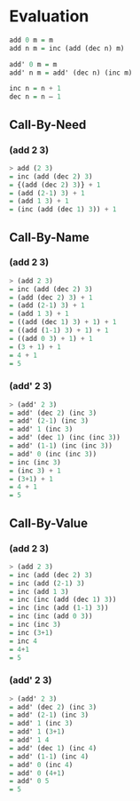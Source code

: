 # Evaluation

```haskell
add 0 m = m
add n m = inc (add (dec n) m)

add' 0 m = m
add' n m = add' (dec n) (inc m)

inc n = n + 1
dec n = n – 1
```

## Call-By-Need

### (add 2 3)

```haskell
> add (2 3)
= inc (add (dec 2) 3)
= {(add (dec 2) 3)} + 1
= (add (2-1) 3) + 1
= (add 1 3) + 1
= (inc (add (dec 1) 3)) + 1
```

## Call-By-Name

### (add 2 3)

```haskell
> (add 2 3)
= inc (add (dec 2) 3)
= (add (dec 2) 3) + 1
= (add (2-1) 3) + 1
= (add 1 3) + 1
= ((add (dec 1) 3) + 1) + 1
= ((add (1-1) 3) + 1) + 1
= ((add 0 3) + 1) + 1
= (3 + 1) + 1
= 4 + 1
= 5
```

### (add' 2 3)

```haskell
> (add' 2 3)
= add' (dec 2) (inc 3)
= add' (2-1) (inc 3)
= add' 1 (inc 3)
= add' (dec 1) (inc (inc 3))
= add' (1-1) (inc (inc 3))
= add' 0 (inc (inc 3))
= inc (inc 3)
= (inc 3) + 1
= (3+1) + 1
= 4 + 1
= 5
```

## Call-By-Value

### (add 2 3)

```haskell
> (add 2 3)
= inc (add (dec 2) 3)
= inc (add (2-1) 3)
= inc (add 1 3)
= inc (inc (add (dec 1) 3))
= inc (inc (add (1-1) 3))
= inc (inc (add 0 3))
= inc (inc 3)
= inc (3+1)
= inc 4
= 4+1
= 5
```

### (add' 2 3)

```haskell
> (add' 2 3)
= add' (dec 2) (inc 3)
= add' (2-1) (inc 3)
= add' 1 (inc 3)
= add' 1 (3+1)
= add' 1 4
= add' (dec 1) (inc 4)
= add' (1-1) (inc 4)
= add' 0 (inc 4)
= add' 0 (4+1)
= add' 0 5
= 5
```
